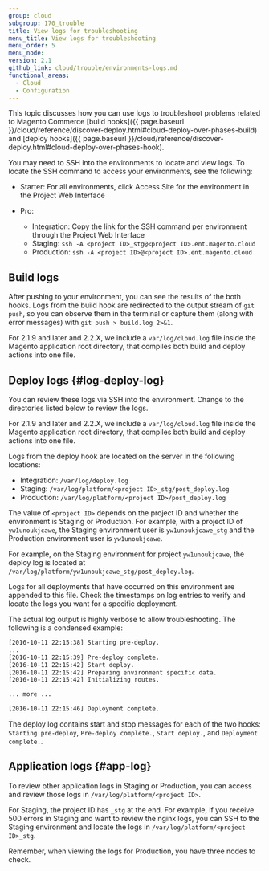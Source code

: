 ```yaml
---
group: cloud
subgroup: 170_trouble
title: View logs for troubleshooting
menu_title: View logs for troubleshooting
menu_order: 5
menu_node:
version: 2.1
github_link: cloud/trouble/environments-logs.md
functional_areas:
  - Cloud
  - Configuration
---
```


This topic discusses how you can use logs to troubleshoot problems related to Magento Commerce [build hooks]({{ page.baseurl }}/cloud/reference/discover-deploy.html#cloud-deploy-over-phases-build) and [deploy hooks]({{ page.baseurl }}/cloud/reference/discover-deploy.html#cloud-deploy-over-phases-hook).

You may need to SSH into the environments to locate and view logs. To locate the SSH command to access your environments, see the following:

* Starter: For all environments, click Access Site for the environment in the Project Web Interface
* Pro:

  * Integration: Copy the link for the SSH command per environment through the Project Web Interface
  *	Staging: `ssh -A <project ID>_stg@<project ID>.ent.magento.cloud`
  *	Production: `ssh -A <project ID>@<project ID>.ent.magento.cloud`

## Build logs

After pushing to your environment, you can see the results of the both hooks. Logs from the build hook are redirected to the output stream of `git push`, so you can observe them in the terminal or capture them (along with error messages) with `git push > build.log 2>&1`.

For 2.1.9 and later and 2.2.X, we include a `var/log/cloud.log` file inside the Magento application root directory, that compiles both build and deploy actions into one file.

## Deploy logs {#log-deploy-log}

You can review these logs via SSH into the environment. Change to the directories listed below to review the logs.

For 2.1.9 and later and 2.2.X, we include a `var/log/cloud.log` file inside the Magento application root directory, that compiles both build and deploy actions into one file.

Logs from the deploy hook are located on the server in the following locations:

*	Integration: `/var/log/deploy.log`
*	Staging: `/var/log/platform/<project ID>_stg/post_deploy.log`
*	Production: `/var/log/platform/<project ID>/post_deploy.log`

The value of `<project ID>` depends on the project ID and whether the environment is Staging or Production. For example, with a project ID of `yw1unoukjcawe`, the Staging environment user is `yw1unoukjcawe_stg` and the Production environment user is `yw1unoukjcawe`.

For example, on the Staging environment for project `yw1unoukjcawe`, the deploy log is located at `/var/log/platform/yw1unoukjcawe_stg/post_deploy.log`.

Logs for all deployments that have occurred on this environment are appended to this file. Check the timestamps on log entries to verify and locate the logs you want for a specific deployment.

The actual log output is highly verbose to allow troubleshooting. The following is a condensed example:

```xml
[2016-10-11 22:15:38] Starting pre-deploy.
...
[2016-10-11 22:15:39] Pre-deploy complete.
[2016-10-11 22:15:42] Start deploy.
[2016-10-11 22:15:42] Preparing environment specific data.
[2016-10-11 22:15:42] Initializing routes.

... more ...

[2016-10-11 22:15:46] Deployment complete.
```

The deploy log contains start and stop messages for each of the two hooks:
`Starting pre-deploy`, `Pre-deploy complete.`, `Start deploy.`, and `Deployment complete.`.

## Application logs {#app-log}

To review other application logs in Staging or Production, you can access and review those logs in `/var/log/platform/<project ID>`.

For Staging, the project ID has `_stg` at the end. For example, if you receive 500 errors in Staging and want to review the nginx logs, you can SSH to the Staging environment and locate the logs in `/var/log/platform/<project ID>_stg`.

Remember, when viewing the logs for Production, you have three nodes to check.
